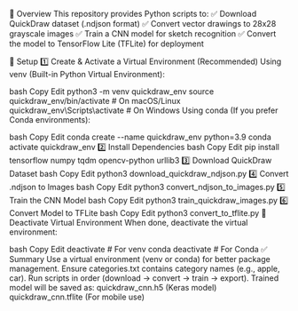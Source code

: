 🚀 Overview
This repository provides Python scripts to:
✅ Download QuickDraw dataset (.ndjson format)
✅ Convert vector drawings to 28x28 grayscale images
✅ Train a CNN model for sketch recognition
✅ Convert the model to TensorFlow Lite (TFLite) for deployment

📌 Setup
1️⃣ Create & Activate a Virtual Environment (Recommended)
Using venv (Built-in Python Virtual Environment):

bash
Copy
Edit
python3 -m venv quickdraw_env
source quickdraw_env/bin/activate # On macOS/Linux
quickdraw_env\Scripts\activate # On Windows
Using conda (If you prefer Conda environments):

bash
Copy
Edit
conda create --name quickdraw_env python=3.9
conda activate quickdraw_env
2️⃣ Install Dependencies
bash
Copy
Edit
pip install tensorflow numpy tqdm opencv-python urllib3
3️⃣ Download QuickDraw Dataset
bash
Copy
Edit
python3 download_quickdraw_ndjson.py
4️⃣ Convert .ndjson to Images
bash
Copy
Edit
python3 convert_ndjson_to_images.py
5️⃣ Train the CNN Model
bash
Copy
Edit
python3 train_quickdraw_images.py
6️⃣ Convert Model to TFLite
bash
Copy
Edit
python3 convert_to_tflite.py
🔹 Deactivate Virtual Environment
When done, deactivate the virtual environment:

bash
Copy
Edit
deactivate # For venv
conda deactivate # For Conda
✅ Summary
Use a virtual environment (venv or conda) for better package management.
Ensure categories.txt contains category names (e.g., apple, car).
Run scripts in order (download → convert → train → export).
Trained model will be saved as:
quickdraw_cnn.h5 (Keras model)
quickdraw_cnn.tflite (For mobile use)

